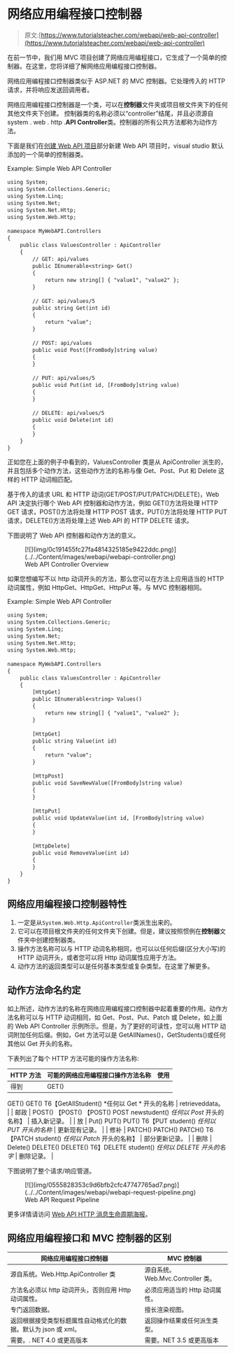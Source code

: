 # 网络应用编程接口控制器

> 原文:[https://www.tutorialsteacher.com/webapi/web-api-controller](https://www.tutorialsteacher.com/webapi/web-api-controller)

在前一节中，我们用 MVC 项目创建了网络应用编程接口，它生成了一个简单的控制器。在这里，您将详细了解网络应用编程接口控制器。

网络应用编程接口控制器类似于 ASP.NET 的 MVC 控制器。它处理传入的 HTTP 请求，并将响应发送回调用者。

网络应用编程接口控制器是一个类，可以在**控制器**文件夹或项目根文件夹下的任何其他文件夹下创建。 控制器类的名称必须以“controller”结尾，并且必须源自 system . web . http .**API Controller**类。控制器的所有公共方法都称为动作方法。

下面是我们在[创建 Web API 项目](/webapi/create-web-api-project)部分新建 Web API 项目时，visual studio 默认添加的一个简单的控制器类。

Example: Simple Web API Controller 

```
using System;
using System.Collections.Generic;
using System.Linq;
using System.Net;
using System.Net.Http;
using System.Web.Http;

namespace MyWebAPI.Controllers
{
    public class ValuesController : ApiController
    {
        // GET: api/values
        public IEnumerable<string> Get()
        {
            return new string[] { "value1", "value2" };
        }

        // GET: api/values/5
        public string Get(int id)
        {
            return "value";
        }

        // POST: api/values
        public void Post([FromBody]string value)
        {
        }

        // PUT: api/values/5
        public void Put(int id, [FromBody]string value)
        {
        }

        // DELETE: api/values/5
        public void Delete(int id)
        {
        }
    }
} 
```

正如您在上面的例子中看到的，ValuesController 类是从 ApiController 派生的，并且包括多个动作方法，这些动作方法的名称与像 Get、Post、Put 和 Delete 这样的 HTTP 动词相匹配。

基于传入的请求 URL 和 HTTP 动词(GET/POST/PUT/PATCH/DELETE)，Web API 决定执行哪个 Web API 控制器和动作方法，例如 GET()方法将处理 HTTP GET 请求，POST()方法将处理 HTTP POST 请求，PUT()方法将处理 HTTP PUT 请求，DELETE()方法将处理上述 Web API 的 HTTP DELETE 请求。

下图说明了 Web API 控制器和动作方法的意义。

<figure>[![](img/0c191455fc27fa4814325185e9422ddc.png)](../../Content/images/webapi/webapi-controller.png)

<figcaption>Web API Controller Overview</figcaption>

</figure>

如果您想编写不以 http 动词开头的方法，那么您可以在方法上应用适当的 HTTP 动词属性，例如 HttpGet、HttpGet、HttpPut 等。与 MVC 控制器相同。

Example: Simple Web API Controller 

```
using System;
using System.Collections.Generic;
using System.Linq;
using System.Net;
using System.Net.Http;
using System.Web.Http;

namespace MyWebAPI.Controllers
{
    public class ValuesController : ApiController
    {
        [HttpGet]
        public IEnumerable<string> Values()
        {
            return new string[] { "value1", "value2" };
        }

        [HttpGet]
        public string Value(int id)
        {
            return "value";
        }

        [HttpPost]
        public void SaveNewValue([FromBody]string value)
        {
        }

        [HttpPut]
        public void UpdateValue(int id, [FromBody]string value)
        {
        }

        [HttpDelete]
        public void RemoveValue(int id)
        {
        }
    }
} 
```

## 网络应用编程接口控制器特性

1.  一定是从`System.Web.Http.ApiController`类派生出来的。
2.  它可以在项目根文件夹的任何文件夹下创建。但是，建议按照惯例在**控制器**文件夹中创建控制器类。
3.  操作方法名称可以与 HTTP 动词名称相同，也可以以任何后缀(区分大小写)的 HTTP 动词开头，或者您可以将 Http 动词属性应用于方法。
4.  动作方法的返回类型可以是任何基本类型或复杂类型。在这里了解更多。

## 动作方法命名约定

如上所述，动作方法的名称在网络应用编程接口控制器中起着重要的作用。动作方法名称可以与 HTTP 动词相同，如 Get、Post、Put、Patch 或 Delete，如上面的 Web API Controller 示例所示。但是，为了更好的可读性，您可以用 HTTP 动词附加任何后缀。例如，Get 方法可以是 GetAllNames()，GetStudents()或任何其他以 Get 开头的名称。

下表列出了每个 HTTP 方法可能的操作方法名称:

| HTTP 方法 | 可能的网络应用编程接口操作方法名称 | 使用 |
| --- | --- | --- |
| 得到 | GET()
GET()
GET()
T6【GetAllStudent()
*任何以 Get * 开头的名称 | retrieveddata。 |
| 邮政 | POST()
【POST()
【POST()
POST newstudent()
*任何以 Post* 开头的名称】 | 插入新记录。 |
| 放 | Put()
PUT()
PUT()
T6【PUT student()
*任何以 PUT 开头的名称* | 更新现有记录。 |
| 修补 | PATCH()
PATCH()
PATCH()
T6【PATCH student()
*任何以 Patch* 开头的名称】 | 部分更新记录。 |
| 删除 | Delete()
DELETE()
DELETE()
T6】DELETE student()
*任何以 DELETE 开头的名字* | 删除记录。 |

下图说明了整个请求/响应管道。

<figure>[![](img/0555828353c9d6bfb2cfc47747765ad7.png)](../../Content/images/webapi/webapi-request-pipeline.png)

<figcaption>Web API Request Pipeline</figcaption>

</figure>

更多详情请访问 [Web API HTTP 消息生命周期海报](https://www.asp.net/media/4071077/aspnet-web-api-poster.pdf)。

## 网络应用编程接口和 MVC 控制器的区别

| 网络应用编程接口控制器 | MVC 控制器 |
| --- | --- |
| 源自系统。Web.Http.ApiController 类 | 源自系统。Web.Mvc.Controller 类。 |
| 方法名必须以 http 动词开头，否则应用 Http 动词属性。 | 必须应用适当的 Http 动词属性。 |
| 专门返回数据。 | 擅长渲染视图。 |
| 返回根据接受类型标题属性自动格式化的数据。默认为 json 或 xml。 | 返回操作结果或任何派生类型。 |
| 需要。. NET 4.0 或更高版本 | 需要。NET 3.5 或更高版本 |**